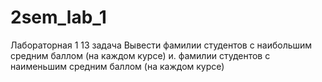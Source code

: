 # 2sem_lab_1
Лабораторная 1
13 задача
Вывести фамилии студентов с наибольшим средним баллом (на каждом курсе) и.
фамилии студентов с наименьшим средним баллом (на каждом курсе)
